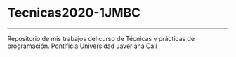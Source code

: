 # Tecnicas2020-1JMBC
---------
Repositorio de mis trabajos del curso de Técnicas y prácticas de programación.
Pontificia Universidad Javeriana Cali
